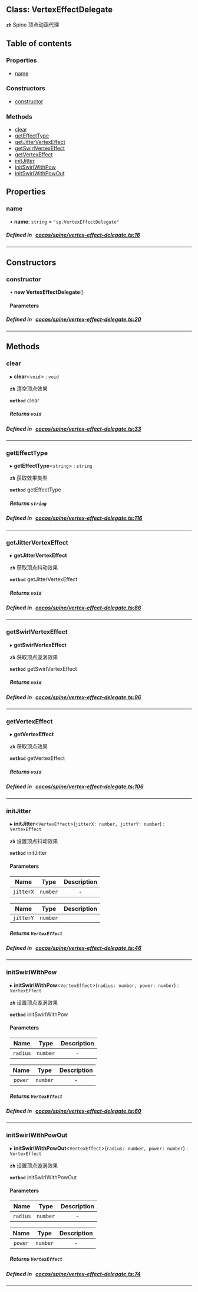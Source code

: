 
## Class: VertexEffectDelegate







**`zh`** 
Spine 顶点动画代理


<div class="table-of-content">
<h2>Table of contents</h2>


### Properties

- [ name](#name)

### Constructors

- [ constructor](#constructor)

### Methods

- [ clear](#clear)
- [ getEffectType](#getEffectType)
- [ getJitterVertexEffect](#getJitterVertexEffect)
- [ getSwirlVertexEffect](#getSwirlVertexEffect)
- [ getVertexEffect](#getVertexEffect)
- [ initJitter](#initJitter)
- [ initSwirlWithPow](#initSwirlWithPow)
- [ initSwirlWithPowOut](#initSwirlWithPowOut)
</div>

## Properties


### name
<div style="margin-left: 10px;">




•  **name**:
`string`  = `"sp.VertexEffectDelegate"`
</div>

##### Defined in &nbsp;   [cocos/spine/vertex-effect-delegate.ts:16](https://github.com/cocos-creator/engine/blob/c7bf6b8a9/cocos/spine/vertex-effect-delegate.ts#L16)&nbsp;


___

<!---->
## Constructors


### constructor
<div style="margin-left: 10px;">

• **new VertexEffectDelegate**()

#### Parameters
</div>

##### Defined in &nbsp;   [cocos/spine/vertex-effect-delegate.ts:20](https://github.com/cocos-creator/engine/blob/c7bf6b8a9/cocos/spine/vertex-effect-delegate.ts#L20)&nbsp;


---

<!---->
## Methods

### clear
<div style="margin-left: 10px;">

▸   **clear**<`void`\> : `void`




**`zh`** 清空顶点效果




**`method`** clear





<!---->
<!--    #### Returns `void` -->
<!---->


##### Returns `void`




</div>

##### Defined in &nbsp;   [cocos/spine/vertex-effect-delegate.ts:33](https://github.com/cocos-creator/engine/blob/c7bf6b8a9/cocos/spine/vertex-effect-delegate.ts#L33)&nbsp;
___
### getEffectType
<div style="margin-left: 10px;">

▸   **getEffectType**<`string`\> : `string`




**`zh`** 获取效果类型




**`method`** getEffectType




<!---->
<!--    #### Returns `string` 
-->
<!---->


##### Returns `string`




</div>

##### Defined in &nbsp;   [cocos/spine/vertex-effect-delegate.ts:116](https://github.com/cocos-creator/engine/blob/c7bf6b8a9/cocos/spine/vertex-effect-delegate.ts#L116)&nbsp;
___
### getJitterVertexEffect
<div style="margin-left: 10px;">

▸   **getJitterVertexEffect**




**`zh`** 获取顶点抖动效果




**`method`** getJitterVertexEffect




<!---->


##### Returns `void`




</div>

##### Defined in &nbsp;   [cocos/spine/vertex-effect-delegate.ts:86](https://github.com/cocos-creator/engine/blob/c7bf6b8a9/cocos/spine/vertex-effect-delegate.ts#L86)&nbsp;
___
### getSwirlVertexEffect
<div style="margin-left: 10px;">

▸   **getSwirlVertexEffect**




**`zh`** 获取顶点漩涡效果




**`method`** getSwirlVertexEffect




<!---->


##### Returns `void`




</div>

##### Defined in &nbsp;   [cocos/spine/vertex-effect-delegate.ts:96](https://github.com/cocos-creator/engine/blob/c7bf6b8a9/cocos/spine/vertex-effect-delegate.ts#L96)&nbsp;
___
### getVertexEffect
<div style="margin-left: 10px;">

▸   **getVertexEffect**




**`zh`** 获取顶点效果




**`method`** getVertexEffect




<!---->


##### Returns `void`




</div>

##### Defined in &nbsp;   [cocos/spine/vertex-effect-delegate.ts:106](https://github.com/cocos-creator/engine/blob/c7bf6b8a9/cocos/spine/vertex-effect-delegate.ts#L106)&nbsp;
___
### initJitter
<div style="margin-left: 10px;">

▸   **initJitter**<`VertexEffect`\>(`jitterX: number, jitterY: number`) : `VertexEffect`




**`zh`** 设置顶点抖动效果




**`method`** initJitter




<!---->
<!--    #### Returns `VertexEffect` -->
<!---->

#### Parameters

| Name | Type | Description |
| :------: | :------: | :------: |
| `jitterX` | `number` | - |

| Name | Type | Description |
| :------: | :------: | :------: |
| `jitterY` | `number` |   |



##### Returns `VertexEffect`




</div>

##### Defined in &nbsp;   [cocos/spine/vertex-effect-delegate.ts:46](https://github.com/cocos-creator/engine/blob/c7bf6b8a9/cocos/spine/vertex-effect-delegate.ts#L46)&nbsp;
___
### initSwirlWithPow
<div style="margin-left: 10px;">

▸   **initSwirlWithPow**<`VertexEffect`\>(`radius: number, power: number`) : `VertexEffect`




**`zh`** 设置顶点漩涡效果




**`method`** initSwirlWithPow




<!---->
<!--    #### Returns `VertexEffect` 
-->
<!---->

#### Parameters

| Name | Type | Description |
| :------: | :------: | :------: |
| `radius` | `number` | - |

| Name | Type | Description |
| :------: | :------: | :------: |
| `power` | `number` | - |



##### Returns `VertexEffect`




</div>

##### Defined in &nbsp;   [cocos/spine/vertex-effect-delegate.ts:60](https://github.com/cocos-creator/engine/blob/c7bf6b8a9/cocos/spine/vertex-effect-delegate.ts#L60)&nbsp;
___
### initSwirlWithPowOut
<div style="margin-left: 10px;">

▸   **initSwirlWithPowOut**<`VertexEffect`\>(`radius: number, power: number`) : `VertexEffect`




**`zh`** 设置顶点漩涡效果




**`method`** initSwirlWithPowOut




<!---->
<!--    #### Returns `VertexEffect` 
-->
<!---->

#### Parameters

| Name | Type | Description |
| :------: | :------: | :------: |
| `radius` | `number` | - |

| Name | Type | Description |
| :------: | :------: | :------: |
| `power` | `number` | - |



##### Returns `VertexEffect`




</div>

##### Defined in &nbsp;   [cocos/spine/vertex-effect-delegate.ts:74](https://github.com/cocos-creator/engine/blob/c7bf6b8a9/cocos/spine/vertex-effect-delegate.ts#L74)&nbsp;
___
<!---->



